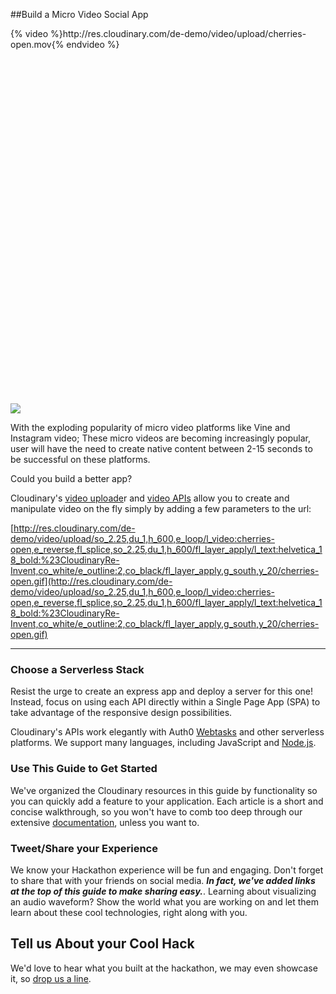 
##Build a Micro Video Social App

<div style="height:600px; float: left">{% video %}http://res.cloudinary.com/de-demo/video/upload/cherries-open.mov{% endvideo %}</div>

![](http://res.cloudinary.com/de-demo/video/upload/so_2.25,du_1,h_600,e_loop/l_video:cherries-open,e_reverse,fl_splice,so_2.25,du_1,h_600/fl_layer_apply/l_text:helvetica_28_bold:%23VideoFun!,co_rgb:009EFF/e_outline:2,co_rgb:424144/fl_layer_apply,g_south,y_20/l_cloudinary_logo,g_north,c_scale,w_0.35/cherries-open.gif)


With the exploding popularity of micro video platforms like Vine and Instagram video; These micro videos are becoming increasingly popular, user will have the need to create native content between 2-15 seconds to be successful on these platforms.

Could you build a better app?  

Cloudinary's [video uploade](https://cloudinary.com/documentation/upload_videos)r and [video APIs](https://cloudinary.com/documentation/video_manipulation_and_delivery) allow you to create and manipulate video on the fly simply by adding a few parameters to the url:

[http://res.cloudinary.com/de-demo/video/upload/so_2.25,du_1,h_600,e_loop/l_video:cherries-open,e_reverse,fl_splice,so_2.25,du_1,h_600/fl_layer_apply/l_text:helvetica_18_bold:%23CloudinaryRe-Invent,co_white/e_outline:2,co_black/fl_layer_apply,g_south,y_20/cherries-open.gif](http://res.cloudinary.com/de-demo/video/upload/so_2.25,du_1,h_600,e_loop/l_video:cherries-open,e_reverse,fl_splice,so_2.25,du_1,h_600/fl_layer_apply/l_text:helvetica_18_bold:%23CloudinaryRe-Invent,co_white/e_outline:2,co_black/fl_layer_apply,g_south,y_20/cherries-open.gif)

---

### Choose a Serverless Stack

Resist the urge to create an express app and deploy a server for this one!  Instead, focus on using each API directly within a Single Page App \(SPA\) to take advantage of the responsive design possibilities.

Cloudinary's APIs work elegantly with Auth0 [Webtasks](https://webtask.io) and other serverless platforms.  We support many languages, including JavaScript and [Node.js](https://cloudinary.com/documentation/node_integration).

### Use This Guide to Get Started

We've organized the Cloudinary resources in this guide by functionality so you can quickly add a feature to your application. Each article is a short and concise walkthrough, so you won't have to comb too deep through our extensive [documentation](https://cloudinary.com/documentation), unless you want to.

### Tweet/Share your Experience

We know your Hackathon experience will be fun and engaging.  Don't forget to share that with your friends on social media.   _**In fact, we've added links at the top of this guide to make sharing easy.**_. Learning about visualizing an audio waveform? Show the world what you are working on and let them learn about these cool technologies, right along with you.

## Tell us About your Cool Hack

We'd love to hear what you built at the hackathon, we may even showcase it, so [drop us a line](mailto:Dan.Gilmore@cloudinary.com).

